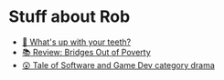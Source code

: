 # Stuff about Rob

* [🦷 What's up with your teeth?](https://youtu.be/cm362HqCQwo)
* [📚 Review: Bridges Out of Poverty](https://youtu.be/oSZM00-btPM)
* [😲 Tale of Software and Game Dev category drama](https://youtu.be/S8aJMNHAC4A)
